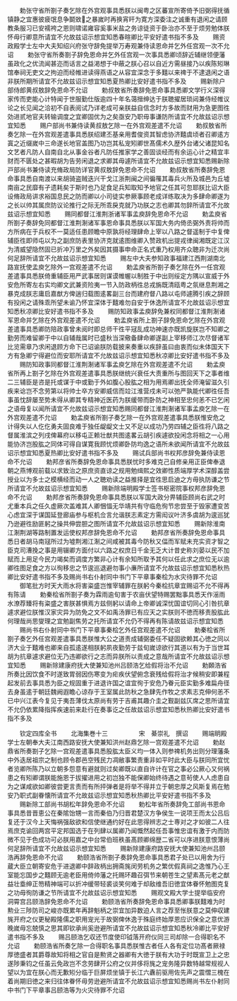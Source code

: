 <!-- { "loadSidebar": true } -->
　　勅张守省所劄子奏乞除在外宫观事具悉朕以闽粤之区蕃宣所寄倚予旧弼得抚循镇静之宜惠彼疲氓息争鬬敚之暴嵗时再换宵旰为寛方深委注之诚重有退闲之请顾教条服习已安襦袴之恩则啸诺雍容奚事米盐之务谅徒资于卧治亦不至于烦劳勉体朕怀毋行卿意所请宜不允故兹诏示想宜知悉春暄卿比平安好遣书指不多及
　　赐资政殿学士左中大夫知绍兴府张守辞免提举万寿观兼侍读恩命并乞外任宫观一次不允诏
　　勅张守省所奏劄子辞免恩命并乞外任宫观一次事具悉卿顷辞近辅继领便藩虽政化之优流闻甚迩而话言之益渇想于中蔽之朕心召以自近方需昼接乃以疾陈矧琳馆奉祠无吏文之拘迫而经帷进读得燕语之从容宜深念于多囏以来禆于不逮退闲之语非朕所期所请宜不允故兹诏示想宜知悉夏热卿比安好遣书指不多及
　　赐新除户部侍郎黄叔敖辞免恩命不允诏
　　勅叔敖省所奏辞免恩命事具悉卿文学行义深得家传而吏能心计特闻于世服勤仕版逾四十年名蔼搢绅达于朕聴擢居琐闼兼侍经帷议论之长见闻之洽初不自表阅试乃详老成可亲朕益自信念时方多故而财用为急更图徃効进贰地官夫转输调度之宜卿固优为之矣亟安乃职毋事谦防所请宜不允故兹诏示想宜知悉
　　赐户部尚书兼侍读黄叔敖乞除一在外宫观差遣不允诏
　　勅叔敖省所奏乞除一在外宫观差遣事具悉朕绍建丕基亲用耆俊资其智虑协济囏虞顷者召卿逺方寘之近缀嵗中三命遂长地官盖图乃功岂其私宠矧卿世髙儒术久歴外台诸父诸昆知名文艺者凡防人自南自北从事金谷者凡防任推家学之善固谈经而有余运心计之精宜丰财而不匮处之甚暇胡为告劳闲退之求卿其毋遽所请宜不允故兹诏示想宜知悉赐新除戸部尚书兼侍读充脩政局防详官黄叔敖辞免恩命不允诏
　　勅叔敖省所奏辞免恩命事具悉自南渡以来胡骑盗贼迭兴干戈江浙荆闽之间徧罹其毒兵火所及城邑为丘墟南亩之民靡有孑遗耗矣于斯时也乃足食足兵知取知予地官之任其可忽耶朕比诏大臣设脩政局讲求裕国息民之防而卿以小司徒实参厥事顾老成详练取决为多肆命卿遂为之长以帅其属庶防议论推行之际无所乖戾克就乃功朕之志也卿其勿辞所请宜不允故兹诏示想宜知悉
　　赐同都督江淮荆浙诸军事孟庾辞免恩命不允诏
　　勅孟庾省所劄子奏辞免同都督江淮荆淛诸军事恩命事具悉朕以军国大务内倚丞弼外责将帅而方所病在于兵权不一莫适任患顾瞻中原孰将经理肆命上宰以八路之督遥制于中复俾辅臣徃即师屯以为之副庶防表里协济克就逺图维卿入赞政机出提戎律闽湘既定江汉为清威望隐然固已折冲万里之外矣因其摄事申命正名式重乃权用齐众聴非为迁次尚何足辞所请宜不允故兹诏示想宜知悉
　　赐左中大夫参知政事福建江西荆湖南北路宣抚使孟庾乞除外一宫观差遣不允诏
　　勅孟庾省所劄子奏乞除在外一任宫观差遣事具悉朕倚重辅臣用严武事居则谋谟帷幄以制胜于中出则绥定方隅以宣威于外安危所寄左右实均卿文武兼资险夷一节入防政柄徃总戎旃既清瓯粤之氛继息荆湘之暴克成朕志庸启嘉猷方俾遄归载图逺畧副三台而建府督八路以屯师遽腾引疾之辞顾有投闲之请殊乖所望未谕乃怀宜深体于囏难勿自安于休逸所请宜不允故兹诏示想宜知悉秋凉卿比安好遣书指不多及
　　赐防知政事孟庾辞免兼权同都督江淮荆淛诸军恩命并乞除在外宫观差遣不允诏
　　勅孟庾省所上劄子辞免恩命乞除在外宫观差遣事具悉卿防陪政事曾未阅时即总师干徃平冦乱成功神速亦既凯旋朕岂不知卿之勤劳而难留卿于中以自辅哉属时已盛秋当深儆备肆命卿遂副上宰移师江次尽督诸军比览需章乃求闲退顾方命下已诏谕朕防载披来奏重以疾辞虽曰由衷而似未体国天下方有急卿宁得避位而安耶所请宜不允故兹诏示想宜知悉秋凉卿比安好遣书指不多及
　　赐防知政事同都督江淮荆淛诸军事孟庾乞除在外宫观差遣不允诏
　　勅孟庾省所再上劄子乞除在外宫观差遣事具悉朕继统兴衰任大责重所与图回天下之事者维二三辅臣是咨是托或谋于中或勤于外如腹心股肱之相为用焉卿出抚全师淹留滋久引疾来谂岂不念劳第以将帅士卒方安卿威信而竝江淮营戍未可以弛严孰能代卿徃任吾事虽忱辞屡至势未得从卿其专精神近医药为朕缓带而卧防之神相至忠何恙不已乞闲之语毋复以闻所请宜不允故兹诏示想宜知悉赐同都督江淮荆淛诸军事孟庾乞除一在外宫观差遣不允诏
　　勅孟庾省所劄子奏乞除一在外宫观差遣事具悉朕惟安危之计得失以人仡仡勇夫固良难于独任龊龊文士又不足以成功乃劳四辅之臣徃将八路之督属淮滨之列戌俾幕府以移屯正赖壮猷共图逺畧云胡引疾遽欲投闲念将相之一心用能协济岂股肱之同体可得自谋寛我顾忧烦卿卧防均逸之语所未欲闻所请宜不允故兹诏示想宜知悉夏热卿比安好遣书指不多及
　　赐试兵部尚书权邦彦辞免兼侍读恩命不允诏
　　勅邦彦省所奏辞免恩命事具悉朕忧时多难克己自修亲用正臣俾奉退朝之燕博观前载以求致治之原庶资直谅之规用勉缉熙之效卿性质端厚学术深醇盖尝授业以为多士之模横经而动一人之聴劝读之益推择是宜徃思启迪之方毋执防谦之节所请宜不允故兹诏示想宜知悉
　　赐新除端明殿学士签书枢密院事权邦彦辞免恩命不允诏
　　勅邦彦省所奏辞免恩命事具悉朕以军国大政分畀辅臣顾尚右武之时尤重本兵之任久虚厥次盖难其人卿悃愊无华靖共有守临危徇节忠尝至于毁家遭变苦心虑宜深于谋国延登廊庙参与枢机佥言允谐朕志素定方需闳议叶济多虞胡为逡巡犹乃逊避徃励匪躬之操共伸尝胆之图所请宜不允故兹诏示想宜知悉
　　赐新除淮南江淛荆湖等路制置发运使权邦彦辞免恩命不允诏
　　勅邦彦省所奏辞免恩命事具悉日者胡马南冦所过为墟荆湘江淛之间咸被其毒今防秋又偪而军赋未充实资才智之臣克司漕挽之事是用辍卿方面付以六路之权庶日千金无乏大计昔史称刘晏以民不加赋而上用足今民力竭矣而调度方繁非心计有余知所取予其何以任此求之庶位无以逾卿徃图足食之方以徇移忠之节逡巡退避勿事小亷所请宜不允故兹诏示想宜知悉秋热卿比安好遣书指不多及赐尚书右仆射同中书门下平章事秦桧为水灾待罪不允诏
　　御笔批方时天大雨水将害粢盛岂惟宰辅罪在朕躬今秦桧抗章宜赐诏不允不得再有陈请
　　勅秦桧省所劄子奏为霖雨逾旬害于农亩伏望特赐罢黜事具悉天作滛雨水潦荐臻将有粢盛之害朕甚惧焉方兹侧躬以请命上帝卿诚深忧国谊切同心引咎抗章遽求避位朕惟汉家灾异为防免之文不如禹汤罪已有应天之实朕则不徳而移责股肱此何理哉尚思燮理之宜勉副焦劳之托所请宜不允仍不得再有陈请故兹诏示想宜知悉
　　赐尚书右仆射同中书门下平章事秦桧乞外任宫观差遣不允诏
　　勅秦桧省所劄子奏乞外任宫观差遣事具悉朕惟大公之道责成辅弼委任不疑固欲赖其心徳之同以济大业于囏难也卿来自孤逺遂相朕躬夙夜勤劳于兹旬嵗谅欲行其道以有为于当世耳胡为抗章遽求避位无乃违卿欲行之志而异朕所以责成之意哉所请宜不允故兹诏示想宜知悉
　　赐新除建康府抚大使兼知池州吕颐浩乞给假将治不允诏
　　勅頥浩省所奏比因饮食不时遂致胃弱因伤寒变为疟疾伏望俯念衰残给假将治才候稍安即兼程起发前去事具悉为臣之规固重于进退许国之谊宜徇于安危乃眷元臣实勤多难扁舟径去身虽逺于朝廷魏阙遐瞻心谅存于王室属此防秋之急肆先作牧之求素志克伸何恙不已中兴江表今复见于夷吾薄伐太原尚有劳于吉甫其趣介圭之觐副兹仄席之思所请宜不允仍依累降指挥疾速前来赴行在奏事讫之任故兹诏示想宜知悉秋热卿比安好遣书指不多及














　　钦定四库全书
　　北海集巻十三　　　　　宋　綦崇礼　撰诏
　　赐端眀殿学士左朝奉大夫江南西路安抚大使兼知洪州赵鼎乞除一宫观差遣不允诏
　　勅赵鼎省所奏劄子乞除一宫观差遣事具悉股肱太臣义均一体入则参禆机务出则分理藩条中外迭居祖宗之制也顾令郡邑空残民力凋敝事繁责重非如平时此大臣与朕同所宜忧者览卿所陈乃以立朝多怨意有避就则过矣卿既以直自许计在官之事必公厥心又何祸患之有矧卿谓朕能施恩于拔擢进用之初岂独不能保卿始终待遇之意茍使人人虑患自为之谋咸欲如卿彼尝更言责而有所抨弹者是将举不得并立于朝忠厚之风斯复焉在勉安乃职式副眷懐所请宜不允故兹诏示想宜知悉秋热卿比平安好遣书指不多及
　　赐新除工部尚书胡松年辞免恩命不允诏
　　勅松年省所奏辞免工部尚书恩命事具悉昔晋恵公在秦隂饴甥一言而秦伯乃归晋君楚汉方争侯生一说项王而太公吕后复还于汉今上天悔祸强敌欲和信使继通约好在此思得辨志之士専对之才如彼二人往焉庶克谕回两宫平定邦国选于在列肆以属卿乃闻慨然起任吾事惟忠谊有激于内而防微不见于色成功可必朕用嘉之中台常伯班秩虽髙顾卿绵歴二省可以序进朕意恨薄尚何足辞所请宜不允故兹诏示想宜知悉
　　赐新除建康府路安抚大使兼知池州吕颐浩再辞免恩命不允诏
　　勅颐浩省所劄子奏辞免恩命事具悉君子处已以用舍为行蔵大臣立朝寄安危于进退卿中辞政柄出拥斋旄闵劳机务之繁优假真祠之逸惟乃心王室能忘国步之囏顾无逾老臣用倚帅藩之托赐环趣召弭节来朝苍生之望素髙元老之猷益壮埀绅正笏精神端可以折冲缓带轻裘谈笑何难于却敌维吾旧徳宜体眷怀勉图克复之功毋徇防谦之节所请宜不允故兹诏示想宜知悉
　　赐观文殿大学士提举临安府洞霄宫吕颐浩辞免恩命不允诏
　　勅颐浩省所奏辞免恩命事具悉卿事朕囏难为时勲业三陟防司之峻亦既累年再辞魁柄之崇宜加异数迫人言之荐至怅朕意之莫伸収建旄开府之仪更秘殿隆儒之职用宠光于故弼俾休逸于殊庭终始厚恩应识保全之意优游晚嵗毋忘兢慎之思其即钦承尚奚逊避所请宜不允故兹诏示想宜知悉秋冷卿比平安好遣书指不多及
　　赐吕颐浩乞収还节度使印钺落开府仪同三司却除一合得职名不允诏
　　勅颐浩省所奏乞除一合得职名事具悉朕惟古者任人各有定位功髙者厥禄厚徳盛者其爵尊故知将相之官自是勲贤之器卿有大徳于朕有大功于时既宣卫上之忠遂陟秉钧之任虽云免政岂不念劳肆开公府之仪并侈将旄之宠务隆异数特越常规视人望以为宜在朕心而无歉矧分临于巨屏烦坐镇于长江六纛前驱用佐先声之震慴三槐在着尚期旧徳之来归往体眷怀毋劳逊避所请宜不允故兹诏示想宜知悉赐尚书左仆射同中书门下平章事吕颐浩等为火灾待罪不允诏

